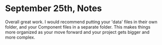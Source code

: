 # September 25th, Notes

Overall great work. I would recommend putting your 'data' files in their own folder, and your Component files in a separate folder. This makes things more organized as your move forward and your project gets bigger and more complex.